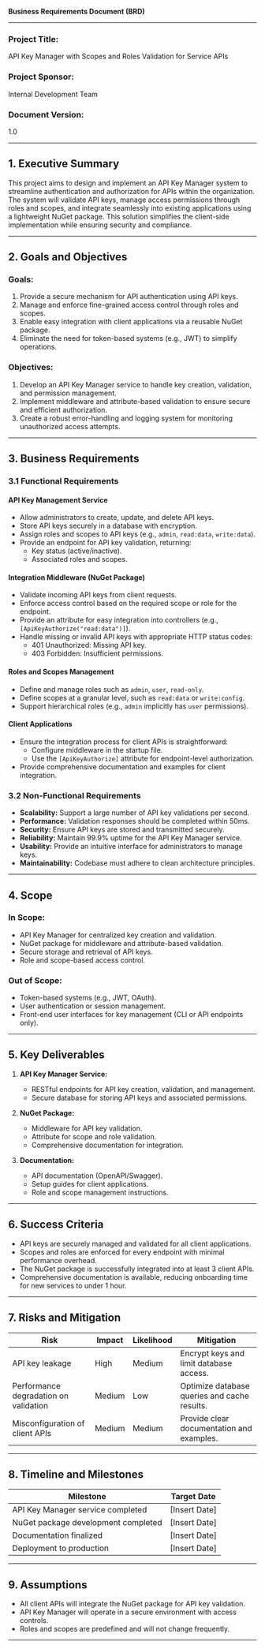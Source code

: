 **Business Requirements Document (BRD)**

---

### **Project Title:**
API Key Manager with Scopes and Roles Validation for Service APIs

### **Project Sponsor:**
Internal Development Team

### **Document Version:**
1.0

---

## **1. Executive Summary**
This project aims to design and implement an API Key Manager system to streamline authentication and authorization for APIs within the organization. The system will validate API keys, manage access permissions through roles and scopes, and integrate seamlessly into existing applications using a lightweight NuGet package. This solution simplifies the client-side implementation while ensuring security and compliance.

---

## **2. Goals and Objectives**

### **Goals:**
1. Provide a secure mechanism for API authentication using API keys.
2. Manage and enforce fine-grained access control through roles and scopes.
3. Enable easy integration with client applications via a reusable NuGet package.
4. Eliminate the need for token-based systems (e.g., JWT) to simplify operations.

### **Objectives:**
1. Develop an API Key Manager service to handle key creation, validation, and permission management.
2. Implement middleware and attribute-based validation to ensure secure and efficient authorization.
3. Create a robust error-handling and logging system for monitoring unauthorized access attempts.

---

## **3. Business Requirements**

### **3.1 Functional Requirements**

#### **API Key Management Service**
- Allow administrators to create, update, and delete API keys.
- Store API keys securely in a database with encryption.
- Assign roles and scopes to API keys (e.g., `admin`, `read:data`, `write:data`).
- Provide an endpoint for API key validation, returning:
  - Key status (active/inactive).
  - Associated roles and scopes.

#### **Integration Middleware (NuGet Package)**
- Validate incoming API keys from client requests.
- Enforce access control based on the required scope or role for the endpoint.
- Provide an attribute for easy integration into controllers (e.g., `[ApiKeyAuthorize("read:data")]`).
- Handle missing or invalid API keys with appropriate HTTP status codes:
  - 401 Unauthorized: Missing API key.
  - 403 Forbidden: Insufficient permissions.

#### **Roles and Scopes Management**
- Define and manage roles such as `admin`, `user`, `read-only`.
- Define scopes at a granular level, such as `read:data` or `write:config`.
- Support hierarchical roles (e.g., `admin` implicitly has `user` permissions).

#### **Client Applications**
- Ensure the integration process for client APIs is straightforward:
  - Configure middleware in the startup file.
  - Use the `[ApiKeyAuthorize]` attribute for endpoint-level authorization.
- Provide comprehensive documentation and examples for client integration.

### **3.2 Non-Functional Requirements**
- **Scalability:** Support a large number of API key validations per second.
- **Performance:** Validation responses should be completed within 50ms.
- **Security:** Ensure API keys are stored and transmitted securely.
- **Reliability:** Maintain 99.9% uptime for the API Key Manager service.
- **Usability:** Provide an intuitive interface for administrators to manage keys.
- **Maintainability:** Codebase must adhere to clean architecture principles.

---

## **4. Scope**

### **In Scope:**
- API Key Manager for centralized key creation and validation.
- NuGet package for middleware and attribute-based validation.
- Secure storage and retrieval of API keys.
- Role and scope-based access control.

### **Out of Scope:**
- Token-based systems (e.g., JWT, OAuth).
- User authentication or session management.
- Front-end user interfaces for key management (CLI or API endpoints only).

---

## **5. Key Deliverables**

1. **API Key Manager Service:**
   - RESTful endpoints for API key creation, validation, and management.
   - Secure database for storing API keys and associated permissions.

2. **NuGet Package:**
   - Middleware for API key validation.
   - Attribute for scope and role validation.
   - Comprehensive documentation for integration.

3. **Documentation:**
   - API documentation (OpenAPI/Swagger).
   - Setup guides for client applications.
   - Role and scope management instructions.

---

## **6. Success Criteria**

- API keys are securely managed and validated for all client applications.
- Scopes and roles are enforced for every endpoint with minimal performance overhead.
- The NuGet package is successfully integrated into at least 3 client APIs.
- Comprehensive documentation is available, reducing onboarding time for new services to under 1 hour.

---

## **7. Risks and Mitigation**

| **Risk**                            | **Impact**         | **Likelihood** | **Mitigation**                          |
|------------------------------------|--------------------|----------------|------------------------------------------|
| API key leakage                    | High               | Medium         | Encrypt keys and limit database access.  |
| Performance degradation on validation | Medium            | Low            | Optimize database queries and cache results. |
| Misconfiguration of client APIs    | Medium             | Medium         | Provide clear documentation and examples. |

---

## **8. Timeline and Milestones**

| **Milestone**                        | **Target Date**  |
|--------------------------------------|------------------|
| API Key Manager service completed    | [Insert Date]    |
| NuGet package development completed  | [Insert Date]    |
| Documentation finalized              | [Insert Date]    |
| Deployment to production             | [Insert Date]    |

---

## **9. Assumptions**
- All client APIs will integrate the NuGet package for API key validation.
- API Key Manager will operate in a secure environment with access controls.
- Roles and scopes are predefined and will not change frequently.

---
